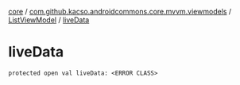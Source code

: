 [core](../../index.md) / [com.github.kacso.androidcommons.core.mvvm.viewmodels](../index.md) / [ListViewModel](index.md) / [liveData](.)

# liveData

`protected open val liveData: <ERROR CLASS>`